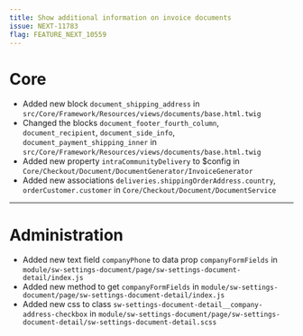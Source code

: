 ```yaml
---
title: Show additional information on invoice documents
issue: NEXT-11783
flag: FEATURE_NEXT_10559
---
```

# Core
* Added new block `document_shipping_address` in `src/Core/Framework/Resources/views/documents/base.html.twig`
* Changed the blocks `document_footer_fourth_column`, `document_recipient`, `document_side_info`, `document_payment_shipping_inner` in `src/Core/Framework/Resources/views/documents/base.html.twig`
* Added new property `intraCommunityDelivery` to $config in `Core/Checkout/Document/DocumentGenerator/InvoiceGenerator`
* Added new associations `deliveries.shippingOrderAddress.country`, `orderCustomer.customer` in `Core/Checkout/Document/DocumentService`
___
# Administration
* Added new text field `companyPhone` to data prop `companyFormFields` in `module/sw-settings-document/page/sw-settings-document-detail/index.js`
* Added new method to get `companyFormFields` in `module/sw-settings-document/page/sw-settings-document-detail/index.js`
* Added new css to class `sw-settings-document-detail__company-address-checkbox` in `module/sw-settings-document/page/sw-settings-document-detail/sw-settings-document-detail.scss`
